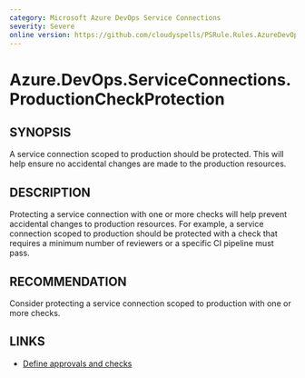 ```yaml
---
category: Microsoft Azure DevOps Service Connections
severity: Severe
online version: https://github.com/cloudyspells/PSRule.Rules.AzureDevOps/blob/main/src/PSRule.Rules.AzureDevOps/en-US/Azure.DevOps.ServiceConnections.ProductionCheckProtection.md
---
```


# Azure.DevOps.ServiceConnections.ProductionCheckProtection

## SYNOPSIS

A service connection scoped to production should be protected. This will help
ensure no accidental changes are made to the production resources.

## DESCRIPTION

Protecting a service connection with one or more checks will help prevent
accidental changes to production resources. For example, a service connection
scoped to production should be protected with a check that requires a minimum
number of reviewers or a specific CI pipeline must pass.

## RECOMMENDATION

Consider protecting a service connection scoped to production with one or
more checks.

## LINKS

- [Define approvals and checks](https://learn.microsoft.com/en-us/azure/devops/pipelines/process/approvals?view=azure-devops&tabs=check-pass)

